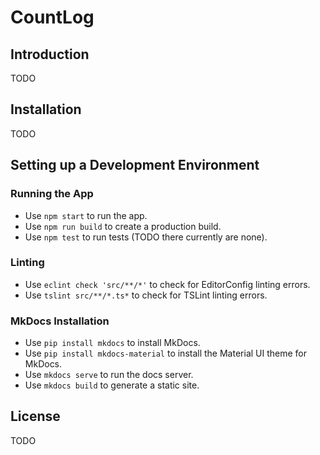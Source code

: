 # CountLog

## Introduction

TODO

## Installation

TODO

## Setting up a Development Environment

### Running the App
- Use `npm start` to run the app.
- Use `npm run build` to create a production build.
- Use `npm test` to run tests (TODO there currently are none).

### Linting
- Use `eclint check 'src/**/*'` to check for EditorConfig linting errors.
- Use `tslint src/**/*.ts*` to check for TSLint linting errors.

### MkDocs Installation
- Use `pip install mkdocs` to install MkDocs.
- Use `pip install mkdocs-material` to install the Material UI theme for MkDocs.
- Use `mkdocs serve` to run the docs server.
- Use `mkdocs build` to generate a static site.

## License

TODO
